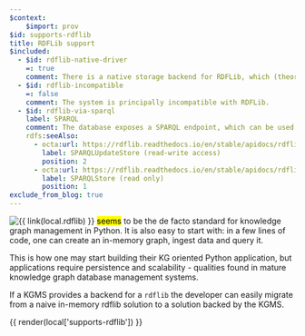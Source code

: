 ```yaml
---
$context:
    $import: prov
$id: supports-rdflib
title: RDFLib support
$included:
  - $id: rdflib-native-driver
    =: true
    comment: There is a native storage backend for RDFLib, which (theoretically) promises better performance.
  - $id: rdflib-incompatible
    =: false
    comment: The system is principally incompatible with RDFLib.
  - $id: rdflib-via-sparql
    label: SPARQL
    comment: The database exposes a SPARQL endpoint, which can be used to communicate with it from within RDFLib. This method is versatile (compare with SQL access to relational databases) but somewhat limited because RDFLib <code>SPARQLStore</code> and its descendant <code>SPARQLUpdateStore</code> do not support blank nodes.
    rdfs:seeAlso:
      - octa:url: https://rdflib.readthedocs.io/en/stable/apidocs/rdflib.plugins.stores.html#rdflib.plugins.stores.sparqlstore.SPARQLUpdateStore
        label: SPARQLUpdateStore (read-write access)
        position: 2
      - octa:url: https://rdflib.readthedocs.io/en/stable/apidocs/rdflib.plugins.stores.html#rdflib.plugins.stores.sparqlstore.SPARQLStore
        label: SPARQLStore (read only)
        position: 1
exclude_from_blog: true
---
```


<img src="https://rdflib.dev/images/RDFlib-250.png" style="float: left" />

{{ link(local.rdflib) }} <mark title="Opinion of the author">seems</mark> to be the de facto standard for knowledge graph management in Python. It is also easy to start with: in a few lines of code, one can create an in-memory graph, ingest data and query it.

This is how one may start building their KG oriented Python application, but applications require persistence and scalability - qualities found in mature knowledge graph database management systems.

If a KGMS provides a backend for a `rdflib` the developer can easily migrate from a naive in-memory rdflib solution to a solution backed by the KGMS.

{{ render(local['supports-rdflib']) }}
